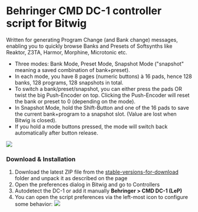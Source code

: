 # Behringer CMD DC-1 controller script for Bitwig

Written for generating Program Change (and Bank change) messages, enabling you to quickly 
browse Banks and Presets of Softsynths like Reaktor, Z3TA, Harmor, Morphine, Microtonic etc.

* Three modes: Bank Mode, Preset Mode, Snapshot Mode ("snapshot" meaning a saved combination of bank+preset). 
* In each mode, you have 8 pages (numeric buttons) à 16 pads, hence 128 banks, 128 programs, 128 snapshots in total. 
* To switch a bank/preset/snapshot, you can either press the pads OR twist the big Push-Encoder on top. Clicking the Push-Encoder 
  will reset the bank or preset to 0 (depending on the mode).
* In Snapshot Mode, hold the Shift-Button and one of the 16 pads to save the current bank+program  to a snapshot slot. 
  (Value are lost when Bitwig is closed).
* If you hold a mode buttons pressed, the mode will switch back automatically after button release.

![](https://raw.githubusercontent.com/justlep/bitwig/master/doc/Behringer%20CMD%20DC-1/img/DC-1-ProgramChange.png)

### Download & Installation

1.  Download the latest ZIP file from the [stable-versions-for-download][stableFolder] folder and unpack it as described on the page
2.  Open the preferences dialog in Bitwig and go to Controllers
3.  Autodetect the DC-1 or add it  manually **Behringer > CMD DC-1 (LeP)**
4.  You can open the script preferences via the left-most icon to configure some behavior:
    ![](https://raw.githubusercontent.com/justlep/bitwig/master/doc/Behringer%20CMD%20DC-1/img/prefs.png)

[stableFolder]: https://github.com/justlep/bitwig/tree/master/stable-version-for-download/

